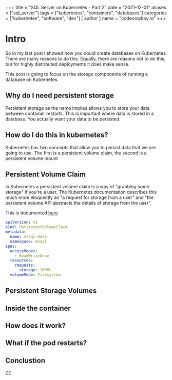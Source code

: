 +++
title = "SQL Server on Kubernetes - Part 2"
date = "2021-12-01"
aliases = ["sql_server"]
tags = ["kubernetes", "containers", "databases"]
categories = ["kubernetes", "software", "dev"]
[ author ]
  name = "codecowboy.io"
+++

# Intro

So in my last post I showed how you could create databases on Kubernetes. There are many reasons to do this. Equally, there are reasons not to do this, but for highly distributed deployments it does make sense.

This post is going to focus on the storage components of running a database on Kubernetes.

## Why do I need persistent storage

Persistent storage as the name implies allows you to store your data between container restarts. This is important where data is stored in a database. You actually want your data to be persisted. 

## How do I do this in kubernetes?

Kubernetes has two concepts that allow you to persist data that we are going to use. The first is a persistent volume claim, the second is a persistent volume mount

## Persistent Volume Claim

In Kubernetes a persistent volume claim is a way of "grabbing some storage" if you're a user. The Kubernetes documentation describes this much more eloquently as "a request for storage from a user" and "the persistent volume API abstracts the details of storage from the user".

This is documented [here](https://kubernetes.io/docs/concepts/storage/persistent-volumes/)

```Yaml
apiVersion: v1
kind: PersistentVolumeClaim
metadata:
  name: mssql-data
  namespace: mssql
spec:
  accessModes:
    - ReadWriteOnce
  resources:
    requests:
      storage: 100Mi
  volumeMode: Filesystem
```

## Persistent Storage Volumes


## Inside the container

## How does it work?

## What if the pod restarts?

## Conclustion

ZZ

